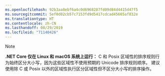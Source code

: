 ```yaml
---
ms.openlocfilehash: 92b3aa8ebf6a4c0d6968287fd09d84d4415d47f5
ms.sourcegitcommit: 5ef0d02cb57c7153fd9d5417cdcad45665af832e
ms.translationtype: HT
ms.contentlocale: zh-CN
ms.lasthandoff: 08/29/2019
ms.locfileid: "71140426"
---
```

> [!NOTE]
> **.NET Core 仅在 Linux 和 macOS 系统上运行：** C 和 Posix 区域性的排序规则行为始终区分大小写，因为这些区域性不使用预期的 Unicode 排序规则顺序。 建议使用除 C 或 Posix 以外的区域性执行区分区域性但不区分大小写的排序操作。  
